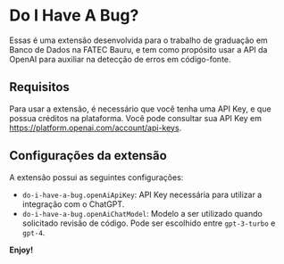 # Do I Have A Bug?

Essas é uma extensão desenvolvida para o trabalho de graduação em Banco de Dados na FATEC Bauru, e tem como propósito usar a API da OpenAI para auxiliar na detecção de erros em código-fonte.

## Requisitos

Para usar a extensão, é necessário que você tenha uma API Key, e que possua créditos na plataforma. Você pode consultar sua API Key em https://platform.openai.com/account/api-keys.

## Configurações da extensão

A extensão possui as seguintes configurações:

* `do-i-have-a-bug.openAiApiKey`: API Key necessária para utilizar a integração com o ChatGPT.
* `do-i-have-a-bug.openAiChatModel`: Modelo a ser utilizado quando solicitado revisão de código. Pode ser escolhido entre `gpt-3-turbo` e `gpt-4`.

**Enjoy!**
